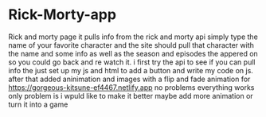 # Rick-Morty-app
 Rick and morty page it pulls info from the rick and morty api simply type the name of your favorite character and the site should pull that character with the name and some info as well as the season and episodes the appered on so you could go back and re watch it.
i first try the api to see if you can pull info the just set up my js and html to add a button and write my code on js.
after that added aninimation and images with a flip and fade animation for
 https://gorgeous-kitsune-ef4467.netlify.app
no problems everything works only problem is i wpuld like to make it better maybe add more animation or turn it into a game 
